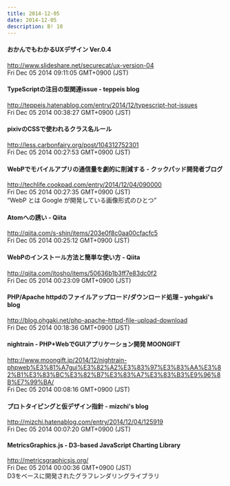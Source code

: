 ```yaml
---
title: 2014-12-05
date: 2014-12-05
description: B! 10
---
```


#### おかんでもわかるUXデザイン Ver.0.4
http://www.slideshare.net/securecat/ux-version-04<br>
Fri Dec 05 2014 09:11:05 GMT+0900 (JST)<br>


#### TypeScriptの注目の型関連issue - teppeis blog
http://teppeis.hatenablog.com/entry/2014/12/typescript-hot-issues<br>
Fri Dec 05 2014 00:38:27 GMT+0900 (JST)<br>


#### pixivのCSSで使われるクラス名ルール
http://less.carbonfairy.org/post/104312752301<br>
Fri Dec 05 2014 00:27:53 GMT+0900 (JST)<br>


#### WebPでモバイルアプリの通信量を劇的に削減する - クックパッド開発者ブログ
http://techlife.cookpad.com/entry/2014/12/04/090000<br>
Fri Dec 05 2014 00:27:35 GMT+0900 (JST)<br>
“WebP とは Google が開発している画像形式のひとつ”


#### Atomへの誘い - Qiita
http://qiita.com/s-shin/items/203e0f8c0aa00cfacfc5<br>
Fri Dec 05 2014 00:25:12 GMT+0900 (JST)<br>


#### WebPのインストール方法と簡単な使い方 - Qiita
http://qiita.com/itosho/items/50636b1b3ff7e83dc0f2<br>
Fri Dec 05 2014 00:23:09 GMT+0900 (JST)<br>


#### PHP/Apache httpdのファイルアップロード/ダウンロード処理 – yohgaki's blog
http://blog.ohgaki.net/php-apache-httpd-file-upload-download<br>
Fri Dec 05 2014 00:18:36 GMT+0900 (JST)<br>


#### nightrain - PHP+WebでGUIアプリケーション開発 MOONGIFT
http://www.moongift.jp/2014/12/nightrain-phpweb%E3%81%A7gui%E3%82%A2%E3%83%97%E3%83%AA%E3%82%B1%E3%83%BC%E3%82%B7%E3%83%A7%E3%83%B3%E9%96%8B%E7%99%BA/<br>
Fri Dec 05 2014 00:08:16 GMT+0900 (JST)<br>


#### プロトタイピングと仮デザイン指針 - mizchi's blog
http://mizchi.hatenablog.com/entry/2014/12/04/125919<br>
Fri Dec 05 2014 00:07:20 GMT+0900 (JST)<br>


#### MetricsGraphics.js - D3-based JavaScript Charting Library
http://metricsgraphicsjs.org/<br>
Fri Dec 05 2014 00:00:36 GMT+0900 (JST)<br>
D3をベースに開発されたグラフレンダリングライブラリ


